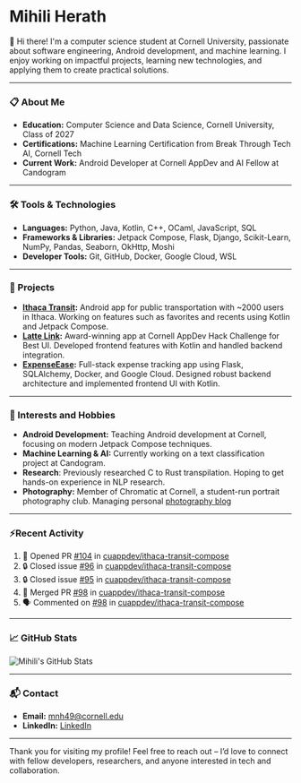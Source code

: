 # Mihili Herath

👋 Hi there! I'm a computer science student at Cornell University, passionate about software engineering, Android development, and machine learning. I enjoy working on impactful projects, learning new technologies, and applying them to create practical solutions.

---

### 📋 About Me
- **Education:** Computer Science and Data Science, Cornell University, Class of 2027
- **Certifications:** Machine Learning Certification from Break Through Tech AI, Cornell Tech
- **Current Work:** Android Developer at Cornell AppDev and AI Fellow at Candogram

---

### 🛠️ Tools & Technologies

- **Languages:** Python, Java, Kotlin, C++, OCaml, JavaScript, SQL
- **Frameworks & Libraries:** Jetpack Compose, Flask, Django, Scikit-Learn, NumPy, Pandas, Seaborn, OkHttp, Moshi
- **Developer Tools:** Git, GitHub, Docker, Google Cloud, WSL

---

### 💼 Projects

- **[Ithaca Transit](https://github.com/IthacaTransit):** Android app for public transportation with ~2000 users in Ithaca. Working on features such as favorites and recents using Kotlin and Jetpack Compose.
- **[Latte Link](https://github.com/nchu05/Latte-Link):** Award-winning app at Cornell AppDev Hack Challenge for Best UI. Developed frontend features with Kotlin and handled backend integration.
- **[ExpenseEase](https://github.com/Mihilih/ExpenseEaseFrontEnd):** Full-stack expense tracking app using Flask, SQLAlchemy, Docker, and Google Cloud. Designed robust backend architecture and implemented frontend UI with Kotlin.

---

### 🌱 Interests and Hobbies
- **Android Development:** Teaching Android development at Cornell, focusing on modern Jetpack Compose techniques.
- **Machine Learning & AI:** Currently working on a text classification project at Candogram.
- **Research**: Previously researched C to Rust transpilation. Hoping to get hands-on experience in NLP research.
- **Photography:** Member of Chromatic at Cornell, a student-run portrait photography club. Managing personal [photography blog](https://www.instagram.com/ellynngraphy/)

---

### ⚡Recent Activity

<!--START_SECTION:activity-->
1. 💪 Opened PR [#104](https://github.com/cuappdev/ithaca-transit-compose/pull/104) in [cuappdev/ithaca-transit-compose](https://github.com/cuappdev/ithaca-transit-compose)
2. 🔒 Closed issue [#96](https://github.com/cuappdev/ithaca-transit-compose/issues/96) in [cuappdev/ithaca-transit-compose](https://github.com/cuappdev/ithaca-transit-compose)
3. 🔒 Closed issue [#95](https://github.com/cuappdev/ithaca-transit-compose/issues/95) in [cuappdev/ithaca-transit-compose](https://github.com/cuappdev/ithaca-transit-compose)
4. 🎉 Merged PR [#98](https://github.com/cuappdev/ithaca-transit-compose/pull/98) in [cuappdev/ithaca-transit-compose](https://github.com/cuappdev/ithaca-transit-compose)
5. 🗣 Commented on [#98](https://github.com/cuappdev/ithaca-transit-compose/pull/98#issuecomment-2706589160) in [cuappdev/ithaca-transit-compose](https://github.com/cuappdev/ithaca-transit-compose)
<!--END_SECTION:activity-->

---

### 📈 GitHub Stats

![Mihili's GitHub Stats](https://github-readme-stats.vercel.app/api?username=Mihilih&show_icons=true&theme=radical)

---

### 📬 Contact

- **Email:** mnh49@cornell.edu
- **LinkedIn:** [LinkedIn](https://www.linkedin.com/in/mihili-herath/)

---

Thank you for visiting my profile! Feel free to reach out – I’d love to connect with fellow developers, researchers, and anyone interested in tech and collaboration.
